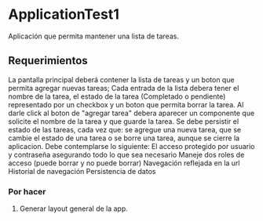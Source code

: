 # ApplicationTest1
Aplicación que permita mantener una lista de tareas.

## Requerimientos

La pantalla principal deberá contener la lista de tareas y un boton que permita agregar nuevas tareas;
Cada entrada de la lista debera tener el nombre de la tarea, el estado de la tarea (Completado o pendiente)
representado por un checkbox y un boton que permita borrar la tarea. Al darle click al boton de "agregar tarea"
debera aparecer un componente que solicite el nombre de la tarea y que guarde la tarea. Se debe persistir el
estado de las tareas, cada vez que: se agregue una nueva tarea, que se cambie el estado de una tarea o se borre
una tarea, aunque se cierre la aplicacion.
Debe contemplarse lo siguiente:
El acceso protegido por usuario y contraseña asegurando todo lo que sea necesario
Maneje dos roles de acceso (puede borrar y no puede borrar)
Navegación reflejada en la url
Historial de navegación
Persistencia de datos

### Por hacer ###

1. Generar layout general de la app.
